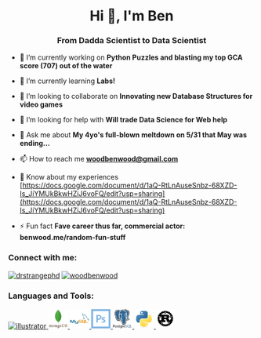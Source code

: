 <h1 align="center">Hi 👋, I'm Ben</h1>
<h3 align="center">From Dadda Scientist to Data Scientist</h3>

- 🔭 I’m currently working on **Python Puzzles and blasting my top GCA score (707) out of the water**

- 🌱 I’m currently learning **Labs!**

- 👯 I’m looking to collaborate on **Innovating new Database Structures for video games**

- 🤝 I’m looking for help with **Will trade Data Science for Web help**

- 💬 Ask me about **My 4yo's full-blown meltdown on 5/31 that May was ending...**

- 📫 How to reach me **woodbenwood@gmail.com**

- 📄 Know about my experiences [https://docs.google.com/document/d/1aQ-RtLnAuseSnbz-68XZD-Is_JiYMUkBkwHZiJ6voFQ/edit?usp=sharing](https://docs.google.com/document/d/1aQ-RtLnAuseSnbz-68XZD-Is_JiYMUkBkwHZiJ6voFQ/edit?usp=sharing)

- ⚡ Fun fact **Fave career thus far, commercial actor: benwood.me/random-fun-stuff**

<h3 align="left">Connect with me:</h3>
<p align="left">
<a href="https://twitter.com/drstrangephd" target="blank"><img align="center" src="https://raw.githubusercontent.com/rahuldkjain/github-profile-readme-generator/master/src/images/icons/Social/twitter.svg" alt="drstrangephd" height="30" width="40" /></a>
<a href="https://linkedin.com/in/woodbenwood" target="blank"><img align="center" src="https://raw.githubusercontent.com/rahuldkjain/github-profile-readme-generator/master/src/images/icons/Social/linked-in-alt.svg" alt="woodbenwood" height="30" width="40" /></a>
</p>

<h3 align="left">Languages and Tools:</h3>
<p align="left"> <a href="https://www.adobe.com/in/products/illustrator.html" target="_blank" rel="noreferrer"> <img src="https://www.vectorlogo.zone/logos/adobe_illustrator/adobe_illustrator-icon.svg" alt="illustrator" width="40" height="40"/> </a> <a href="https://www.mongodb.com/" target="_blank" rel="noreferrer"> <img src="https://raw.githubusercontent.com/devicons/devicon/master/icons/mongodb/mongodb-original-wordmark.svg" alt="mongodb" width="40" height="40"/> </a> <a href="https://www.mysql.com/" target="_blank" rel="noreferrer"> <img src="https://raw.githubusercontent.com/devicons/devicon/master/icons/mysql/mysql-original-wordmark.svg" alt="mysql" width="40" height="40"/> </a> <a href="https://www.photoshop.com/en" target="_blank" rel="noreferrer"> <img src="https://raw.githubusercontent.com/devicons/devicon/master/icons/photoshop/photoshop-line.svg" alt="photoshop" width="40" height="40"/> </a> <a href="https://www.postgresql.org" target="_blank" rel="noreferrer"> <img src="https://raw.githubusercontent.com/devicons/devicon/master/icons/postgresql/postgresql-original-wordmark.svg" alt="postgresql" width="40" height="40"/> </a> <a href="https://www.python.org" target="_blank" rel="noreferrer"> <img src="https://raw.githubusercontent.com/devicons/devicon/master/icons/python/python-original.svg" alt="python" width="40" height="40"/> </a> <a href="https://www.rust-lang.org" target="_blank" rel="noreferrer"> <img src="https://raw.githubusercontent.com/devicons/devicon/master/icons/rust/rust-plain.svg" alt="rust" width="40" height="40"/> </a> </p>
